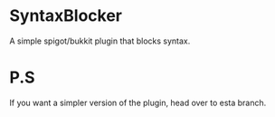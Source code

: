 # SyntaxBlocker
A simple spigot/bukkit plugin that blocks syntax.

# P.S
If you want a simpler version of the plugin, head over to esta branch. 
